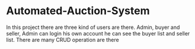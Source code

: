 # Automated-Auction-System
In this project there are three kind of users are there. Admin, buyer and seller, Admin can login his own account he can see the buyer list and seller list. There are many CRUD operation are there
